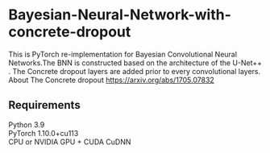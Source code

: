 # Bayesian-Neural-Network-with-concrete-dropout

This is PyTorch re-implementation for Bayesian Convolutional Neural Networks.The BNN is constructed based on the architecture of the U-Net++ . The Concrete dropout layers are added prior to every convolutional layers.
About The Concrete dropout https://arxiv.org/abs/1705.07832

## Requirements

Python 3.9  
PyTorch 1.10.0+cu113  
CPU or NVIDIA GPU + CUDA CuDNN
